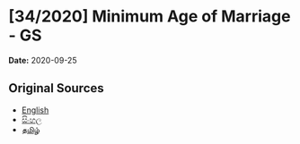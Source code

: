 # [34/2020] Minimum Age of Marriage - GS

**Date:** 2020-09-25

## Original Sources

- [English](https://documents.gov.lk/view/bills/2020/9/34-2020_E.pdf)
- [සිංහල](https://documents.gov.lk/view/bills/2020/9/34-2020_S.pdf)
- [தமிழ்](https://documents.gov.lk/view/bills/2020/9/34-2020_T.pdf)
